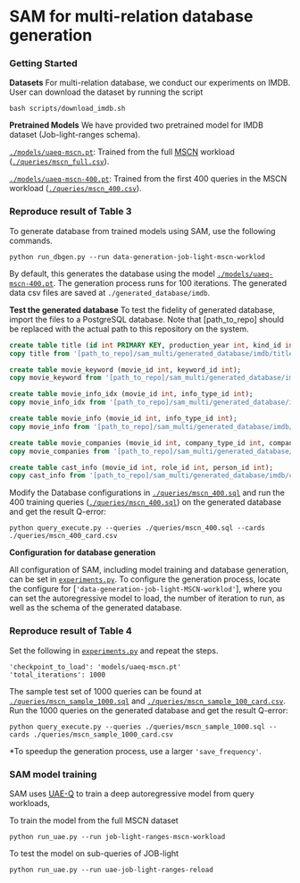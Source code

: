 # SAM for multi-relation database generation
### Getting Started

**Datasets** For multi-relation database, we conduct our experiments on IMDB. User can download the dataset by running the script
```
bash scripts/download_imdb.sh
```
**Pretrained Models** We have provided two pretrained model for IMDB dataset (Job-light-ranges schema). 

[`./models/uaeq-mscn.pt`](./models/uaeq-mscn.pt): Trained from the full [MSCN](https://github.com/andreaskipf/learnedcardinalities) workload ([`./queries/mscn_full.csv`](./queries/mscn_full.csv)).

[`./models/uaeq-mscn-400.pt`](./models/uaeq-mscn.pt): Trained from the first 400 queries in the MSCN workload ([`./queries/mscn_400.csv`](./queries/mscn_400.csv)).

### Reproduce result of Table 3 

To generate database from trained models using SAM, use the following commands.
```
python run_dbgen.py --run data-generation-job-light-mscn-worklod
```
By default, this generates the database using the model [`./models/uaeq-mscn-400.pt`](./models/uaeq-mscn.pt). The generation process runs for 100 iterations. The generated data csv files are saved at `./generated_database/imdb`.

**Test the generated database** To test the fidelity of generated database, import the files to a PostgreSQL database. Note that [path_to_repo] should be replaced with the actual path to this repository on the system.
```sql
create table title (id int PRIMARY KEY, production_year int, kind_id int);
copy title from '[path_to_repo]/sam_multi/generated_database/imdb/title_100.csv' delimiter ',' header csv;

create table movie_keyword (movie_id int, keyword_id int);
copy movie_keyword from '[path_to_repo]/sam_multi/generated_database/imdb/movie_keyword_100.csv' delimiter ',' header csv;

create table movie_info_idx (movie_id int, info_type_id int);
copy movie_info_idx from '[path_to_repo]/sam_multi/generated_database/imdb/movie_info_idx_100.csv' delimiter ',' header csv;

create table movie_info (movie_id int, info_type_id int);
copy movie_info from '[path_to_repo]/sam_multi/generated_database/imdb/movie_info_100.csv' delimiter ',' header csv;

create table movie_companies (movie_id int, company_type_id int, company_id int);
copy movie_companies from '[path_to_repo]/sam_multi/generated_database/imdb/movie_companies_100.csv' delimiter ',' header csv;

create table cast_info (movie_id int, role_id int, person_id int);
copy cast_info from '[path_to_repo]/sam_multi/generated_database/imdb/cast_info_100.csv' delimiter ',' header csv;
```

Modify the Database configurations in [`./queries/mscn_400.sql`](./queries/mscn_400.sql) and run the 400 training queries ([`./queries/mscn_400.sql`](./queries/mscn_400.sql)) on the generated database and get the result Q-error:
```
python query_execute.py --queries ./queries/mscn_400.sql --cards ./queries/mscn_400_card.csv
```

 
**Configuration for database generation**

All configuration of SAM, including model training and database generation, can be set in [`experiments.py`](./experiments.py). To configure the generation process, locate the configure for [`'data-generation-job-light-MSCN-worklod'`], where you can set the autoregressive model to load, the number of iteration to run, as well as the schema of the generated database.

### Reproduce result of Table 4
Set the following in [`experiments.py`](./experiments.py) and repeat the steps.
```
'checkpoint_to_load': 'models/uaeq-mscn.pt'
'total_iterations': 1000
```

The sample test set of 1000 queries can be found at [`./queries/mscn_sample_1000.sql`](./queries/mscn_sample_1000.sql) and [`./queries/mscn_sample_100_card.csv`](./queries/mscn_sample_1000_card.csv). Run the 1000 queries on the generated database and get the result Q-error:
```
python query_execute.py --queries ./queries/mscn_sample_1000.sql --cards ./queries/mscn_sample_1000_card.csv
```


*To speedup the generation process, use a larger `'save_frequency'`.

### SAM model training
SAM uses [UAE-Q](https://github.com/pagegitss/UAE) to train a deep autoregressive model from query workloads, 

To train the model from the full MSCN dataset
```
python run_uae.py --run job-light-ranges-mscn-workload
```

To test the model on sub-queries of JOB-light
```
python run_uae.py --run uae-job-light-ranges-reload
```
